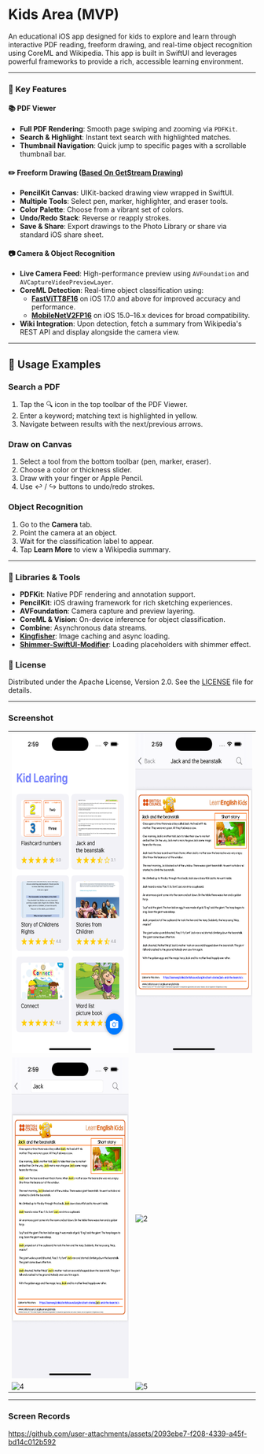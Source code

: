 # Kids Area (MVP)

An educational iOS app designed for kids to explore and learn through interactive PDF reading, freeform drawing, and real-time object recognition using CoreML and Wikipedia. This app is built in SwiftUI and leverages powerful frameworks to provide a rich, accessible learning environment.

-------------

### 🌟 Key Features
#### 📚 PDF Viewer
* **Full PDF Rendering**: Smooth page swiping and zooming via `PDFKit`.
* **Search & Highlight**: Instant text search with highlighted matches.
* **Thumbnail Navigation**: Quick jump to specific pages with a scrollable thumbnail bar.

#### ✏️ Freeform Drawing ([Based On GetStream Drawing](https://github.com/GetStream/stream-tutorial-projects/blob/main/visionOS/FreeFormDrawingView.swift))
* **PencilKit Canvas**: UIKit-backed drawing view wrapped in SwiftUI.
* **Multiple Tools**: Select pen, marker, highlighter, and eraser tools.
* **Color Palette**: Choose from a vibrant set of colors.
* **Undo/Redo Stack**: Reverse or reapply strokes.
* **Save & Share**: Export drawings to the Photo Library or share via standard iOS share sheet.

#### 📷 Camera & Object Recognition
* **Live Camera Feed**: High-performance preview using `AVFoundation` and `AVCaptureVideoPreviewLayer`.
* **CoreML Detection**: Real-time object classification using:
  * **[FastViTT8F16](https://developer.apple.com/machine-learning/models/)** on iOS 17.0 and above for improved accuracy and performance.
  * **[MobileNetV2FP16](https://developer.apple.com/machine-learning/models/)** on iOS 15.0–16.x devices for broad compatibility.
* **Wiki Integration**: Upon detection, fetch a summary from Wikipedia's REST API and display alongside the camera view.

-------------

## 📖 Usage Examples

### Search a PDF

1. Tap the 🔍 icon in the top toolbar of the PDF Viewer.
2. Enter a keyword; matching text is highlighted in yellow.
3. Navigate between results with the next/previous arrows.

### Draw on Canvas

1. Select a tool from the bottom toolbar (pen, marker, eraser).
2. Choose a color or thickness slider.
3. Draw with your finger or Apple Pencil.
4. Use ↩️ / ↪️ buttons to undo/redo strokes.

### Object Recognition

1. Go to the **Camera** tab.
2. Point the camera at an object.
3. Wait for the classification label to appear.
4. Tap **Learn More** to view a Wikipedia summary.

-------------

### 🔗 Libraries & Tools
* **PDFKit**: Native PDF rendering and annotation support.
* **PencilKit**: iOS drawing framework for rich sketching experiences.
* **AVFoundation**: Camera capture and preview layering.
* **CoreML & Vision**: On-device inference for object classification.
* **Combine**: Asynchronous data streams.
* **[Kingfisher](https://github.com/onevcat/Kingfisher.git)**: Image caching and async loading.
* **[Shimmer-SwiftUI-Modifier](https://github.com/0xYanis/Shimmer-SwiftUI-Modifier.git)**: Loading placeholders with shimmer effect.

### 📝 License
Distributed under the Apache License, Version 2.0. See the [LICENSE](LICENSE) file for details.

-------------

### Screenshot

<table>
    <tr>
      <td> <img src="Screenshots/1.png"  width="300" height="652" alt="1"/> </td>
      <td> <img src="Screenshots/2.png"  width="300" height="652" alt="8"/> </td>
    </tr>
    <tr>
      <td> <img src="Screenshots/3.png"  width="300" height="652" alt="2"/> </td>
      <td> <img src="Screenshots/4.png"  width="300" height="652" alt="2"/> </td>
    </tr>
    <tr>
      <td> <img src="Screenshots/5.png"  width="300" height="533" alt="4"/> </td>
      <td> <img src="Screenshots/6.png"  width="300" height="533" alt="5"/> </td>
    </tr>
</table>

-------------

### Screen Records

https://github.com/user-attachments/assets/2093ebe7-f208-4339-a45f-bd14c012b592


